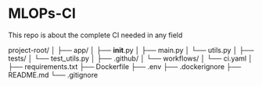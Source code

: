 # MLOPs-CI
This repo is about the complete CI needed in any field


project-root/
│
├── app/
│   ├── __init__.py
│   ├── main.py
│   └── utils.py
│
├── tests/
│   └── test_utils.py
│
├── .github/
│   └── workflows/
│       └── ci.yaml
│
├── requirements.txt
├── Dockerfile
├── .env
├── .dockerignore
├── README.md
└── .gitignore
